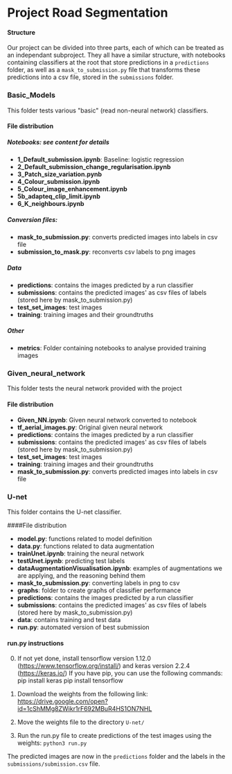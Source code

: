 # Project Road Segmentation

#### Structure

Our project can be divided into three parts, each of which can be treated as an independant subproject. They all have a similar structure, with notebooks containing classifiers at the root that store predictions in a `predictions` folder, as well as a `mask_to_submission.py` file that transforms these predictions into a csv file, stored in the `submissions` folder.

### Basic_Models

This folder tests various "basic" (read non-neural network) classifiers.
 
#### File distribution

##### Notebooks: see content for details
* __1\_Default\_submission.ipynb__: Baseline: logistic regression
* __2\_Default\_submission\_change\_regularisation.ipynb__
* __3_Patch_size_variation.pynb__
* __4\_Colour_submission.ipynb__
* __5\_Colour_image\_enhancement.ipynb__
* __5b\_adapteq\_clip\_limit.ipynb__
* __6\_K\_neighbours.ipynb__

##### Conversion files:
* __mask\_to\_submission.py__: converts predicted images into labels in csv file
* __submission\_to_mask.py__: reconverts csv labels to png images

##### Data

* __predictions__: contains the images predicted by a run classifier
* __submissions__: contains the predicted images' as csv files of labels (stored here by mask\_to\_submission.py)
* __test_set_images__: test images
* __training__: training images and their groundtruths

##### Other
* __metrics__: Folder containing notebooks to analyse provided training images




### Given_neural_network

This folder tests the neural network provided with the project

#### File distribution

* __Given_NN.ipynb__: Given neural network converted to notebook
* __tf_aerial_images.py__: Original given neural network
* __predictions__: contains the images predicted by a run classifier
* __submissions__: contains the predicted images' as csv files of labels (stored here by mask\_to\_submission.py)
* __test_set_images__: test images
* __training__: training images and their groundtruths
* __mask\_to\_submission.py__: converts predicted images into labels in csv file
 

### U-net

This folder contains the U-net classifier.


####File distribution
* __model.py__: 				functions related to model definition
* __data.py__: 				functions related to data augmentation
* __trainUnet.ipynb__: 			training the neural network
* __testUnet.ipynb__: 			predicting test labels
* __dataAugmentationVisualisation.ipynb__: 	examples of augmentations we are applying, and the reasoning behind them
* __mask\_to\_submission.py__:			converting labels in png to csv
* __graphs__: folder to create graphs of classifier performance
* __predictions__: contains the images predicted by a run classifier
* __submissions__: contains the predicted images' as csv files of labels (stored here by mask\_to\_submission.py)
* __data__: contains training and test data
* __run.py__: automated version of best submission




#### run.py instructions

0. If not yet done, install tensorflow version 1.12.0 (https://www.tensorflow.org/install/) and keras version 2.2.4 (https://keras.io/)
   If you have pip, you can use the following commands:
	pip install keras
	pip install tensorflow

1. Download the weights from the following link: https://drive.google.com/open?id=1cShMMg8ZWikr1rF692MBuR4HS1ON7NHL

2. Move the weights file to the directory `U-net/`
3. Run the run.py file to create predictions of the test images using the weights: `python3 run.py` 

The predicted images are now in the `predictions` folder and the labels in the `submissions/submission.csv` file.

